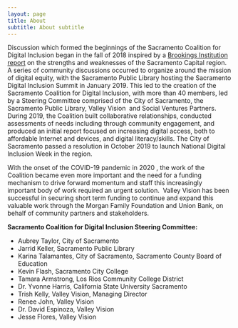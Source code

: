 ```yaml
---
layout: page
title: About
subtitle: About subtitle
---
```

Discussion which formed the beginnings of the Sacramento Coalition for Digital Inclusion began in the fall of 2018 inspired by a [Brookings Institution report](https://www.valleyvision.org/resources/brookings-charting-a-course-to-the-sacramento-regions-future-economic-prosperity-2018/) on the strengths and weaknesses of the Sacramento Capital region.  A series of community discussions occurred to organize around the mission of digital equity, with the Sacramento Public Library hosting the Sacramento Digital Inclusion Summit in January 2019. This led to the creation of the Sacramento Coalition for Digital Inclusion, with more than 40 members, led by a Steering Committee comprised of the City of Sacramento, the Sacramento Public Library, Valley Vision  and Social Ventures Partners. During 2019, the Coalition built collaborative relationships, conducted assessments of needs including through community engagement, and produced an initial report focused on increasing digital access, both to affordable Internet and devices, and digital literacy/skills. The City of Sacramento passed a resolution in October 2019 to launch National Digital Inclusion Week in the region.  

With the onset of the COVID-19 pandemic in 2020 , the work of the Coalition became even more important and the need for a funding mechanism to drive forward momentum and staff this increasingly important body of work required an urgent solution.  Valley Vision has been successful in securing short term funding to continue and expand this valuable work through the Morgan Family Foundation and Union Bank, on behalf of community partners and stakeholders.



**Sacramento Coalition for Digital Inclusion Steering Committee:**

* Aubrey Taylor, City of Sacramento
* Jarrid Keller, Sacramento Public Library
* Karina Talamantes, City of Sacramento, Sacramento County Board of Education
* Kevin Flash, Sacramento City College
* Tamara Armstrong, Los Rios Community College District
* Dr. Yvonne Harris, California State University Sacramento
* Trish Kelly, Valley Vision, Managing Director
* Renee John, Valley Vision
* Dr. David Espinoza, Valley Vision
* Jesse Flores, Valley Vision